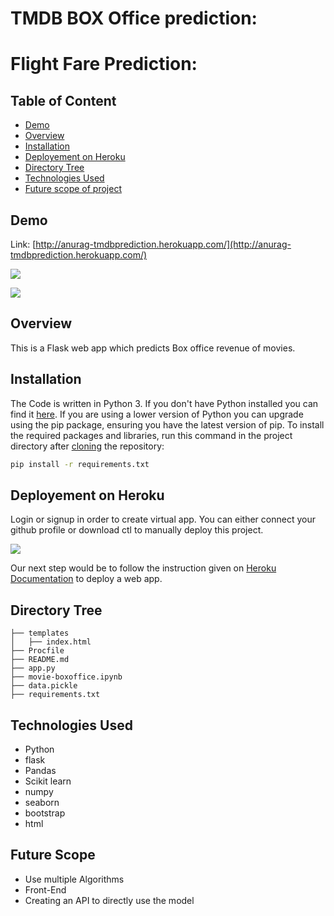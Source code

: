 # TMDB BOX Office prediction:
# Flight Fare Prediction: 

## Table of Content
  * [Demo](#demo)
  * [Overview](#overview)
  * [Installation](#installation)
  * [Deployement on Heroku](#deployement-on-heroku)
  * [Directory Tree](#directory-tree)
  * [Technologies Used](#technologies-used)
  * [Future scope of project](#future-scope)


## Demo
Link: [http://anurag-tmdbprediction.herokuapp.com/](http://anurag-tmdbprediction.herokuapp.com/)

![](https://i.imgur.com/3OyNtUI.png)

![](https://i.imgur.com/5tEsR4j.png)

## Overview
This is a Flask web app which predicts Box office revenue of movies.

## Installation
The Code is written in Python 3. If you don't have Python installed you can find it [here](https://www.python.org/downloads/). If you are using a lower version of Python you can upgrade using the pip package, ensuring you have the latest version of pip. To install the required packages and libraries, run this command in the project directory after [cloning](https://www.howtogeek.com/451360/how-to-clone-a-github-repository/) the repository:
```bash
pip install -r requirements.txt
```

## Deployement on Heroku
Login or signup in order to create virtual app. You can either connect your github profile or download ctl to manually deploy this project.

[![](https://i.imgur.com/dKmlpqX.png)](https://heroku.com)

Our next step would be to follow the instruction given on [Heroku Documentation](https://devcenter.heroku.com/articles/getting-started-with-python) to deploy a web app.

## Directory Tree 
```
├── templates
│   ├── index.html
├── Procfile
├── README.md
├── app.py
├── movie-boxoffice.ipynb
├── data.pickle
├── requirements.txt
```

## Technologies Used
* Python
* flask
* Pandas
* Scikit learn
* numpy
* seaborn
* bootstrap
* html

## Future Scope

* Use multiple Algorithms
* Front-End
* Creating an API to directly use the model
